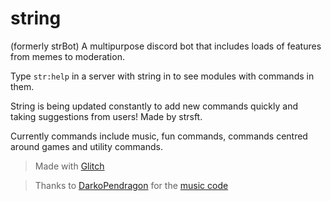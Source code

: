 # string
(formerly strBot) A multipurpose discord bot that includes loads of features from memes to moderation.

Type ```str:help``` in a server with string in to see modules with commands in them.

String is being updated constantly to add new commands quickly and taking suggestions from users! Made by strsft.

Currently commands include music, fun commands, commands centred around games and utility commands.

>Made with [Glitch](http://glitch.org)

>Thanks to [DarkoPendragon](https://github.com/DarkoPendragon) for the [music code](https://github.com/DarkoPendragon/discord.js-musicbot-addon)